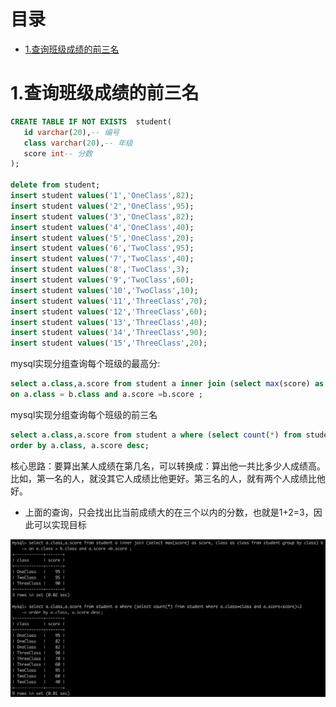 # 目录
* [1.查询班级成绩的前三名](#1.查询班级成绩的前三名)


# 1.查询班级成绩的前三名
```sql
CREATE TABLE IF NOT EXISTS  student(
   id varchar(20),-- 编号
   class varchar(20),-- 年级
   score int-- 分数
);

delete from student;
insert student values('1','OneClass',82);
insert student values('2','OneClass',95);
insert student values('3','OneClass',82);
insert student values('4','OneClass',40);
insert student values('5','OneClass',20);
insert student values('6','TwoClass',95);
insert student values('7','TwoClass',40);
insert student values('8','TwoClass',3);
insert student values('9','TwoClass',60);
insert student values('10','TwoClass',10);
insert student values('11','ThreeClass',70);
insert student values('12','ThreeClass',60);
insert student values('13','ThreeClass',40);
insert student values('14','ThreeClass',90);
insert student values('15','ThreeClass',20);
```

mysql实现分组查询每个班级的最高分:
```sql
select a.class,a.score from student a inner join (select max(score) as score, class as class from student group by class) b
on a.class = b.class and a.score =b.score ;
```

mysql实现分组查询每个班级的前三名
```sql
select a.class,a.score from student a where (select count(*) from student where a.class=class and a.score<score)<3
order by a.class, a.score desc;
```

核心思路：要算出某人成绩在第几名，可以转换成：算出他一共比多少人成绩高。比如，第一名的人，就没其它人成绩比他更好。第三名的人，就有两个人成绩比他好。
- 上面的查询，只会找出比当前成绩大的在三个以内的分数，也就是1+2=3，因此可以实现目标

![](../.images/2020/Jietu20200418-215224.jpg)